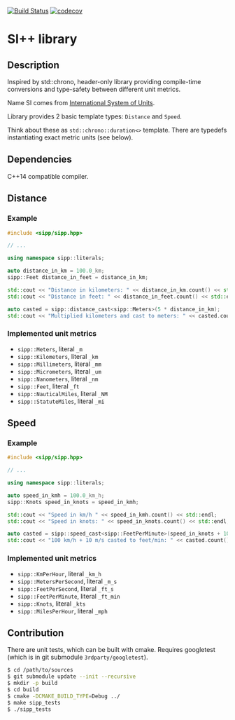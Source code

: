 [![Build Status](https://travis-ci.org/vinnyspb/sipp.svg?branch=master)](https://travis-ci.org/vinnyspb/sipp)
[![codecov](https://codecov.io/gh/vinnyspb/sipp/branch/master/graph/badge.svg)](https://codecov.io/gh/vinnyspb/sipp)

# SI++ library

## Description

Inspired by std::chrono, header-only library providing
compile-time conversions and type-safety between different unit metrics.

Name SI comes from [International System of Units](https://en.wikipedia.org/wiki/International_System_of_Units).

Library provides 2 basic template types: `Distance` and `Speed`.

Think about these as `std::chrono::duration<>` template.
There are typedefs instantiating exact metric units (see below).

## Dependencies

C++14 compatible compiler.

## Distance

### Example

```cpp
#include <sipp/sipp.hpp>

// ...

using namespace sipp::literals;

auto distance_in_km = 100.0_km;
sipp::Feet distance_in_feet = distance_in_km;

std::cout << "Distance in kilometers: " << distance_in_km.count() << std::endl;
std::cout << "Distance in feet: " << distance_in_feet.count() << std::endl;

auto casted = sipp::distance_cast<sipp::Meters>(5 * distance_in_km);
std::cout << "Multiplied kilometers and cast to meters: " << casted.count() << std::endl;

```

### Implemented unit metrics

* `sipp::Meters`, literal `_m`
* `sipp::Kilometers`, literal `_km`
* `sipp::Millimeters`, literal `_mm`
* `sipp::Micrometers`, literal `_um`
* `sipp::Nanometers`, literal `_nm`
* `sipp::Feet`, literal `_ft`
* `sipp::NauticalMiles`, literal `_NM`
* `sipp::StatuteMiles`, literal `_mi`

## Speed

### Example

```cpp
#include <sipp/sipp.hpp>

// ...

using namespace sipp::literals;

auto speed_in_kmh = 100.0_km_h;
sipp::Knots speed_in_knots = speed_in_kmh;

std::cout << "Speed in km/h " << speed_in_kmh.count() << std::endl;
std::cout << "Speed in knots: " << speed_in_knots.count() << std::endl;

auto casted = sipp::speed_cast<sipp::FeetPerMinute>(speed_in_knots + 10_m_s);
std::cout << "100 km/h + 10 m/s casted to feet/min: " << casted.count() << std::endl;

```

### Implemented unit metrics

* `sipp::KmPerHour`, literal `_km_h`
* `sipp::MetersPerSecond`, literal `_m_s`
* `sipp::FeetPerSecond`, literal `_ft_s`
* `sipp::FeetPerMinute`, literal `_ft_min`
* `sipp::Knots`, literal `_kts`
* `sipp::MilesPerHour`, literal `_mph`

## Contribution

There are unit tests, which can be built with cmake.
Requires googletest (which is in git submodule `3rdparty/googletest`).

```bash
$ cd /path/to/sources
$ git submodule update --init --recursive
$ mkdir -p build
$ cd build
$ cmake -DCMAKE_BUILD_TYPE=Debug ../
$ make sipp_tests
$ ./sipp_tests
```
